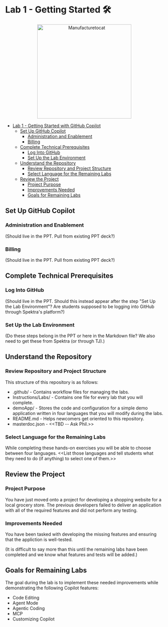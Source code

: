# Lab 1 - Getting Started :hammer_and_wrench:

<p align="center">
  <img src="https://octodex.github.com/images/manufacturetocat.png" alt="Manufacturetocat" width="300" />
</p>

- [Lab 1 - Getting Started with GitHub Copilot](#skills-exercises-toolkit-hammer_and_wrench)
  - [Set Up GitHub Copilot](#set-up-github-copilot)
    - [Administration and Enablement](#administration-and-enablement)
    - [Billing](#billing)
  - [Complete Technical Prerequisites](#complete-technical-prerequisites)
    - [Log Into GitHub](#log-into-github)
    - [Set Up the Lab Environment](#set-up-the-lab-environment)
  - [Understand the Repository](#understand-the-repository)
    - [Review Repository and Project Structure](#review-repository-and-project-structure)
    - [Select Language for the Remaining Labs](#select-language-for-the-remaining-labs)
  - [Review the Project](#review-the-project)
    - [Project Purpose](#project-purpose)
    - [Improvements Needed](#improvements-needed)
    - [Goals for Remaining Labs](#goals-for-remaining-labs)

## Set Up GitHub Copilot

### Administration and Enablement

(Should live in the PPT. Pull from existing PPT deck?)

### Billing

(Should live in the PPT. Pull from existing PPT deck?)

## Complete Technical Prerequisites

### Log Into GitHub

(Should live in the PPT. Should this instead appear after the step "Set Up the Lab Environment"? Are students supposed to be logging into GitHub through Spektra's platform?)

### Set Up the Lab Environment

(Do these steps belong in the PPT or here in the Markdown file? We also need to get these from Spektra (or through TJ).)

## Understand the Repository

### Review Repository and Project Structure

This structure of this repository is as follows:
 - .github/ - Contains workflow files for managing the labs.
 - Instructions/Labs/ - Contains one file for every lab that you will complete.
 - demoApp/ - Stores the code and configuration for a simple demo application written in four languages that you will modify during the labs.
 - README.md - Helps newcomers get oriented to this repository.
 - masterdoc.json - <<TBD -- Ask Phil.>>

### Select Language for the Remaining Labs

While completing these hands-on exercises you will be able to choose between four languages. <<List those languages and tell students what they need to do (if anything) to select one of them.>>

## Review the Project

### Project Purpose

You have just moved onto a project for developing a shopping website for a local grocery store. The previous developers failed to deliver an application with all of the required
features and did not perform any testing.

### Improvements Needed

You have been tasked with developing the missing features and ensuring that the appliction is well-tested.

(It is difficult to say more than this until the remaining labs have been completed and we know what features and tests will be added.)

## Goals for Remaining Labs

The goal during the lab is to implement these needed improvements while demonstrating the following Copilot features:
 - Code Editing
 - Agent Mode
 - Agentic Coding
 - MCP
 - Customizing Copilot
